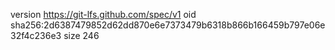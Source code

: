 version https://git-lfs.github.com/spec/v1
oid sha256:2d6387479852d62dd870e6e7373479b6318b866b166459b797e06e32f4c236e3
size 246
